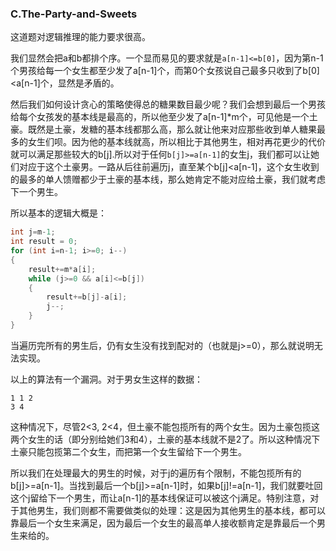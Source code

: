 ### C.The-Party-and-Sweets

这道题对逻辑推理的能力要求很高。

我们显然会把a和b都排个序。一个显而易见的要求就是```a[n-1]<=b[0]```，因为第n-1个男孩给每一个女生都至少发了a[n-1]个，而第0个女孩说自己最多只收到了b[0]<a[n-1]个，显然是矛盾的。

然后我们如何设计贪心的策略使得总的糖果数目最少呢？我们会想到最后一个男孩给每个女孩发的基本线是最高的，所以他至少发了a[n-1]\*m个，可见他是一个土豪。既然是土豪，发糖的基本线都那么高，那么就让他来对应那些收到单人糖果最多的女生们呗。因为他的基本线就高，所以相比于其他男生，相对再花更少的代价就可以满足那些较大的b[j].所以对于任何```b[j]>=a[n-1]```的女生j，我们都可以让她们对应于这个土豪男。一路从后往前遍历j，直至某个b[j]<a[n-1]，这个女生收到的最多的单人馈赠都少于土豪的基本线，那么她肯定不能对应给土豪，我们就考虑下一个男生。

所以基本的逻辑大概是：
```cpp
int j=m-1;
int result = 0;
for (int i=n-1; i>=0; i--)
{
    result+=m*a[i];
    while (j>=0 && a[i]<=b[j])
    {
    	result+=b[j]-a[i];
    	j--;
    }
}
```
当遍历完所有的男生后，仍有女生没有找到配对的（也就是j>=0），那么就说明无法实现。

以上的算法有一个漏洞。对于男女生这样的数据：
```
1 1 2
3 4
```
这种情况下，尽管2<3, 2<4，但土豪不能包揽所有的两个女生。因为土豪包揽这两个女生的话（即分别给她们3和4），土豪的基本线就不是2了。所以这种情况下土豪只能包揽第二个女生，而把第一个女生留给下一个男生。

所以我们在处理最大的男生的时候，对于j的遍历有个限制，不能包揽所有的b[j]>=a[n-1]。当找到最后一个b[j]>=a[n-1]时，如果b[j]!=a[n-1]，我们就要吐回这个j留给下一个男生，而让a[n-1]的基本线保证可以被这个j满足。特别注意，对于其他男生，我们则都不需要做类似的处理：这是因为其他男生的基本线，都可以靠最后一个女生来满足，因为最后一个女生的最高单人接收额肯定是靠最后一个男生来给的。



